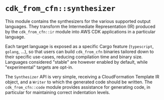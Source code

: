 # `cdk_from_cfn::synthesizer`

This module contains the synthesizers for the various supported output
languages. They transform the Intermediate Representation (IR) produced by the
`cdk_from_cfn::ir` module into AWS CDK applications in a particular language.

Each target language is exposed as a specific Cargo feature (`typescript`,
`golang`, ...), so that users can build `cdk_from_cfn` binaries tailored down to
their specific use-cases, reducing compilation time and binary size. Languages
considered "stable" are however enabled by default, while "experimental" targets
are opt-in.

The `Synthesizer` API is very simple, receiving a CloudFormation Template IR
object, and a `Writer` to which the generated code should be written. The
`cdk_from_cfn::code` module provides assistance for generating code, in
particular for maintaining correct indentation levels.
